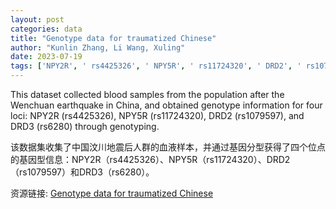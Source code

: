 ```yaml
---
layout: post
categories: data
title: "Genotype data for traumatized Chinese"
author: "Kunlin Zhang, Li Wang, Xuling"
date: 2023-07-19
tags: ['NPY2R', ' rs4425326', ' NPY5R', ' rs11724320', ' DRD2', ' rs1079597', ' DRD3', ' rs6280']
---
```


This dataset collected blood samples from the population after the Wenchuan earthquake in China, and obtained genotype information for four loci: NPY2R (rs4425326), NPY5R (rs11724320), DRD2 (rs1079597), and DRD3 (rs6280) through genotyping.

该数据集收集了中国汶川地震后人群的血液样本，并通过基因分型获得了四个位点的基因型信息：NPY2R（rs4425326）、NPY5R（rs11724320）、DRD2（rs1079597）和DRD3（rs6280）。

资源链接: [Genotype data for traumatized Chinese](https://doi.org/10.57760/sciencedb.09617)
